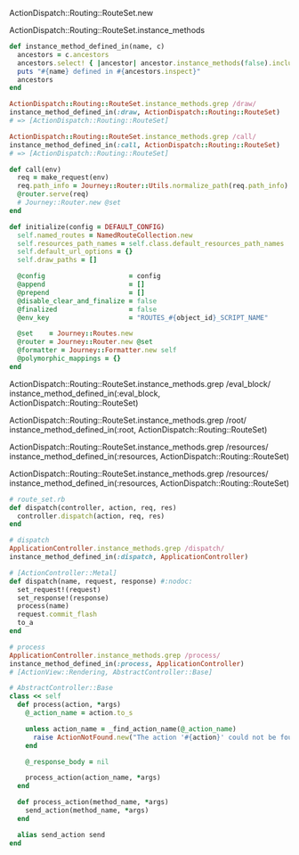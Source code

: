 ActionDispatch::Routing::RouteSet.new

ActionDispatch::Routing::RouteSet.instance_methods

```ruby
def instance_method_defined_in(name, c)
  ancestors = c.ancestors
  ancestors.select! { |ancestor| ancestor.instance_methods(false).include?(name) }
  puts "#{name} defined in #{ancestors.inspect}"
  ancestors
end
```

```ruby
ActionDispatch::Routing::RouteSet.instance_methods.grep /draw/
instance_method_defined_in(:draw, ActionDispatch::Routing::RouteSet)
# => [ActionDispatch::Routing::RouteSet]
```

```ruby
ActionDispatch::Routing::RouteSet.instance_methods.grep /call/
instance_method_defined_in(:call, ActionDispatch::Routing::RouteSet)
# => [ActionDispatch::Routing::RouteSet]

def call(env)
  req = make_request(env)
  req.path_info = Journey::Router::Utils.normalize_path(req.path_info)
  @router.serve(req)
  # Journey::Router.new @set
end

def initialize(config = DEFAULT_CONFIG)
  self.named_routes = NamedRouteCollection.new
  self.resources_path_names = self.class.default_resources_path_names
  self.default_url_options = {}
  self.draw_paths = []

  @config                     = config
  @append                     = []
  @prepend                    = []
  @disable_clear_and_finalize = false
  @finalized                  = false
  @env_key                    = "ROUTES_#{object_id}_SCRIPT_NAME"

  @set    = Journey::Routes.new
  @router = Journey::Router.new @set
  @formatter = Journey::Formatter.new self
  @polymorphic_mappings = {}
end
```

ActionDispatch::Routing::RouteSet.instance_methods.grep /eval_block/
instance_method_defined_in(:eval_block, ActionDispatch::Routing::RouteSet)

ActionDispatch::Routing::RouteSet.instance_methods.grep /root/
instance_method_defined_in(:root, ActionDispatch::Routing::RouteSet)

ActionDispatch::Routing::RouteSet.instance_methods.grep /resources/
instance_method_defined_in(:resources, ActionDispatch::Routing::RouteSet)

ActionDispatch::Routing::RouteSet.instance_methods.grep /resources/
instance_method_defined_in(:resources, ActionDispatch::Routing::RouteSet)


```ruby
# route_set.rb
def dispatch(controller, action, req, res)
  controller.dispatch(action, req, res)
end
```

```ruby
# dispatch
ApplicationController.instance_methods.grep /dispatch/
instance_method_defined_in(:dispatch, ApplicationController)

# [ActionController::Metal]
def dispatch(name, request, response) #:nodoc:
  set_request!(request)
  set_response!(response)
  process(name)
  request.commit_flash
  to_a
end
```

```ruby
# process
ApplicationController.instance_methods.grep /process/
instance_method_defined_in(:process, ApplicationController)
# [ActionView::Rendering, AbstractController::Base]

# AbstractController::Base
class << self
  def process(action, *args)
    @_action_name = action.to_s

    unless action_name = _find_action_name(@_action_name)
      raise ActionNotFound.new("The action '#{action}' could not be found for #{self.class.name}", self, action)
    end

    @_response_body = nil

    process_action(action_name, *args)
  end

  def process_action(method_name, *args)
    send_action(method_name, *args)
  end

  alias send_action send
end
```
